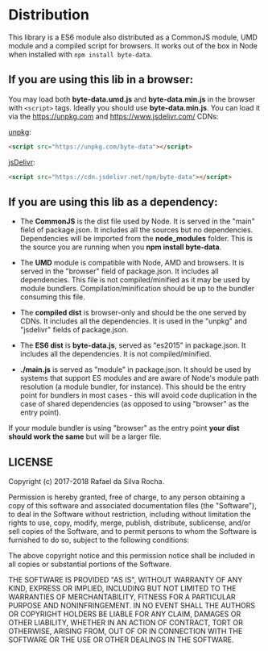 # Distribution
This library is a ES6 module also distributed as a CommonJS module, UMD module and a compiled script for browsers. It works out of the box in Node when installed with ```npm install byte-data```.

## If you are using this lib in a browser:

You may load both **byte-data.umd.js** and **byte-data.min.js** in the browser with ```<script>``` tags. Ideally you should use **byte-data.min.js**. You can load it via the https://unpkg.com and https://www.jsdelivr.com/ CDNs:

[unpkg](https://www.unpkg.com):
```html
<script src="https://unpkg.com/byte-data"></script>
```

[jsDelivr](https://www.jsdelivr.com):
```html
<script src="https://cdn.jsdelivr.net/npm/byte-data"></script>
```

## If you are using this lib as a dependency:

- The **CommonJS** is the dist file used by Node. It is served in the "main" field of package.json. It includes all the sources but no dependencies. Dependencies will be imported from the **node_modules** folder. This is the source you are running when you **npm install byte-data**.

- The **UMD** module is compatible with Node, AMD and browsers. It is served in the "browser" field of package.json. It includes all dependencies. This file is not compiled/minified as it may be used by module bundlers. Compilation/minification should be up to the bundler consuming this file.

- The **compiled dist** is browser-only and should be the one served by CDNs. It includes all the dependencies. It is used in the "unpkg" and "jsdelivr" fields of package.json.

- The **ES6 dist** is **byte-data.js**, served as "es2015" in package.json. It includes all the dependencies. It is not compiled/minified.

- **./main.js** is served as "module" in package.json. It should be used by systems that support ES modules and are aware of Node's module path resolution (a module bundler, for instance). This should be the entry point for bundlers in most cases - this will avoid code duplication in the case of shared dependencies (as opposed to using "browser" as the entry point).

If your module bundler is using "browser" as the entry point **your dist should work the same** but will be a larger file.

## LICENSE
Copyright (c) 2017-2018 Rafael da Silva Rocha.

Permission is hereby granted, free of charge, to any person obtaining
a copy of this software and associated documentation files (the
"Software"), to deal in the Software without restriction, including
without limitation the rights to use, copy, modify, merge, publish,
distribute, sublicense, and/or sell copies of the Software, and to
permit persons to whom the Software is furnished to do so, subject to
the following conditions:

The above copyright notice and this permission notice shall be
included in all copies or substantial portions of the Software.

THE SOFTWARE IS PROVIDED "AS IS", WITHOUT WARRANTY OF ANY KIND,
EXPRESS OR IMPLIED, INCLUDING BUT NOT LIMITED TO THE WARRANTIES OF
MERCHANTABILITY, FITNESS FOR A PARTICULAR PURPOSE AND
NONINFRINGEMENT. IN NO EVENT SHALL THE AUTHORS OR COPYRIGHT HOLDERS BE
LIABLE FOR ANY CLAIM, DAMAGES OR OTHER LIABILITY, WHETHER IN AN ACTION
OF CONTRACT, TORT OR OTHERWISE, ARISING FROM, OUT OF OR IN CONNECTION
WITH THE SOFTWARE OR THE USE OR OTHER DEALINGS IN THE SOFTWARE.
